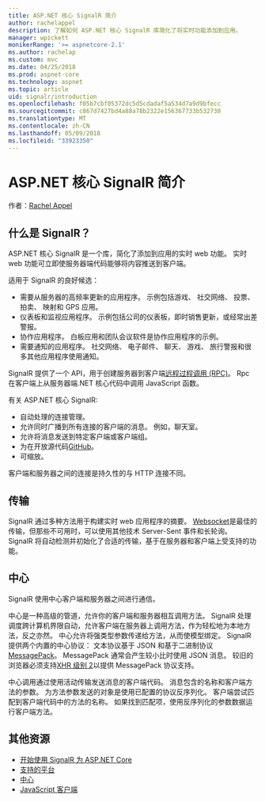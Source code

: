 ```yaml
---
title: ASP.NET 核心 SignalR 简介
author: rachelappel
description: 了解如何 ASP.NET 核心 SignalR 库简化了将实时功能添加到应用。
manager: wpickett
monikerRange: '>= aspnetcore-2.1'
ms.author: rachelap
ms.custom: mvc
ms.date: 04/25/2018
ms.prod: aspnet-core
ms.technology: aspnet
ms.topic: article
uid: signalr/introduction
ms.openlocfilehash: f05b7cbf05372dc5d5cdadaf5a534d7a9d9bfecc
ms.sourcegitcommit: c867d7427bd4a88a78b2322e156367733b532730
ms.translationtype: MT
ms.contentlocale: zh-CN
ms.lasthandoff: 05/09/2018
ms.locfileid: "33923350"
---
```

# <a name="introduction-to-aspnet-core-signalr"></a>ASP.NET 核心 SignalR 简介

作者：[Rachel Appel](https://twitter.com/rachelappel)

## <a name="what-is-signalr"></a>什么是 SignalR？

ASP.NET 核心 SignalR 是一个库，简化了添加到应用的实时 web 功能。 实时 web 功能可立即使服务器端代码能够将内容推送到客户端。

适用于 SignalR 的良好候选：

* 需要从服务器的高频率更新的应用程序。 示例包括游戏、 社交网络、 投票、 拍卖、 映射和 GPS 应用。
* 仪表板和监视应用程序。 示例包括公司的仪表板，即时销售更新，或经常出差警报。
* 协作应用程序。 白板应用和团队会议软件是协作应用程序的示例。
* 需要通知的应用程序。 社交网络、 电子邮件、 聊天、 游戏、 旅行警报和很多其他应用程序使用通知。

SignalR 提供了一个 API，用于创建服务器到客户端[远程过程调用 (RPC)](https://wikipedia.org/wiki/Remote_procedure_call)。 Rpc 在客户端上从服务器端.NET 核心代码中调用 JavaScript 函数。

有关 ASP.NET 核心 SignalR:

* 自动处理的连接管理。
* 允许同时广播到所有连接的客户端的消息。 例如，聊天室。
* 允许将消息发送到特定客户端或客户端组。
* 为在开放源代码[GitHub](https://github.com/aspnet/signalr)。
* 可缩放。

客户端和服务器之间的连接是持久性的与 HTTP 连接不同。

## <a name="transports"></a>传输

SignalR 通过多种方法用于构建实时 web 应用程序的摘要。 [Websocket](https://tools.ietf.org/html/rfc7118)是最佳的传输，但那些不可用时，可以使用其他技术 Server-Sent 事件和长轮询。 SignalR 将自动检测并初始化了合适的传输，基于在服务器和客户端上受支持的功能。

## <a name="hubs"></a>中心

SignalR 使用中心客户端和服务器之间进行通信。

中心是一种高级的管道，允许你的客户端和服务器相互调用方法。 SignalR 处理调度跨计算机界限自动，允许客户端在服务器上调用方法，作为轻松地为本地方法，反之亦然。 中心允许将强类型参数传递给方法，从而使模型绑定。 SignalR 提供两个内置的中心协议： 文本协议基于 JSON 和基于二进制协议[MessagePack](https://msgpack.org/)。  MessagePack 通常会产生较小比时使用 JSON 消息。 较旧的浏览器必须支持[XHR 级别 2](https://caniuse.com/#feat=xhr2)以提供 MessagePack 协议支持。

中心调用通过使用活动传输发送消息的客户端代码。 消息包含的名称和客户端方法的参数。 为方法参数发送的对象是使用已配置的协议反序列化。 客户端尝试匹配到客户端代码中的方法的名称。 如果找到匹配项，使用反序列化的参数数据运行客户端方法。

## <a name="additional-resources"></a>其他资源

* [开始使用 SignalR 为 ASP.NET Core](xref:signalr/get-started)
* [支持的平台](xref:signalr/supported-platforms)
* [中心](xref:signalr/hubs)
* [JavaScript 客户端](xref:signalr/javascript-client)
